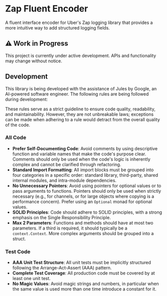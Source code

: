 # Zap Fluent Encoder

A fluent interface encoder for Uber's Zap logging library that provides a more intuitive way to add structured logging
fields.

## ⚠️ Work in Progress

This project is currently under active development. APIs and functionality may change without notice.

## Development

This library is being developed with the assistance of Jules by Google, an AI-powered software engineer. The following rules are being followed during development:

These rules serve as a strict guideline to ensure code quality, readability, and maintainability. However, they are not unbreakable laws; exceptions can be made when adhering to a rule would detract from the overall quality of the code.

### All Code

- **Prefer Self-Documenting Code**: Avoid comments by using descriptive function and variable names that make the code's purpose clear. Comments should only be used when the code's logic is inherently complex and cannot be clarified through refactoring.
- **Standard Import Formatting**: All import blocks must be grouped into four categories in a specific order: standard library, third-party, shared internal modules, and intra-module dependencies.
- **No Unnecessary Pointers**: Avoid using pointers for optional values or to pass arguments to functions. Pointers should only be used when strictly necessary (e.g., for channels, or for large objects where copying is a performance concern). Prefer using an `Optional` monad for optional values.
- **SOLID Principles**: Code should adhere to SOLID principles, with a strong emphasis on the Single Responsibility Principle.
- **Max 2 Parameters**: Functions and methods should have at most two parameters. If a third is required, it should typically be a `context.Context`. More complex arguments should be grouped into a struct.

### Test Code

- **AAA Unit Test Structure**: All unit tests must be implicitly structured following the Arrange-Act-Assert (AAA) pattern.
- **Complete Test Coverage**: All production code must be covered by at least one unit test.
- **No Magic Values**: Avoid magic strings and numbers, in particular when the same value is used more than one time introduce a constant for it.
